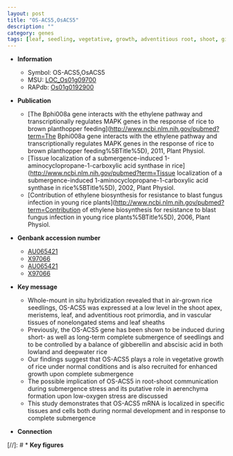 ```yaml
---
layout: post
title: "OS-ACS5,OsACS5"
description: ""
category: genes
tags: [leaf, seedling, vegetative, growth, adventitious root, shoot, gibberellin, root, stem, meristem, submergence, sheath]
---
```


* **Information**  
    + Symbol: OS-ACS5,OsACS5  
    + MSU: [LOC_Os01g09700](http://rice.uga.edu/cgi-bin/ORF_infopage.cgi?orf=LOC_Os01g09700)  
    + RAPdb: [Os01g0192900](http://rapdb.dna.affrc.go.jp/viewer/gbrowse_details/irgsp1?name=Os01g0192900)  

* **Publication**  
    + [The Bphi008a gene interacts with the ethylene pathway and transcriptionally regulates MAPK genes in the response of rice to brown planthopper feeding](http://www.ncbi.nlm.nih.gov/pubmed?term=The Bphi008a gene interacts with the ethylene pathway and transcriptionally regulates MAPK genes in the response of rice to brown planthopper feeding%5BTitle%5D), 2011, Plant Physiol.
    + [Tissue localization of a submergence-induced 1-aminocyclopropane-1-carboxylic acid synthase in rice](http://www.ncbi.nlm.nih.gov/pubmed?term=Tissue localization of a submergence-induced 1-aminocyclopropane-1-carboxylic acid synthase in rice%5BTitle%5D), 2002, Plant Physiol.
    + [Contribution of ethylene biosynthesis for resistance to blast fungus infection in young rice plants](http://www.ncbi.nlm.nih.gov/pubmed?term=Contribution of ethylene biosynthesis for resistance to blast fungus infection in young rice plants%5BTitle%5D), 2006, Plant Physiol.

* **Genbank accession number**  
    + [AU065421](http://www.ncbi.nlm.nih.gov/nuccore/AU065421)
    + [X97066](http://www.ncbi.nlm.nih.gov/nuccore/X97066)
    + [AU065421](http://www.ncbi.nlm.nih.gov/nuccore/AU065421)
    + [X97066](http://www.ncbi.nlm.nih.gov/nuccore/X97066)

* **Key message**  
    + Whole-mount in situ hybridization revealed that in air-grown rice seedlings, OS-ACS5 was expressed at a low level in the shoot apex, meristems, leaf, and adventitious root primordia, and in vascular tissues of nonelongated stems and leaf sheaths
    + Previously, the OS-ACS5 gene has been shown to be induced during short- as well as long-term complete submergence of seedlings and to be controlled by a balance of gibberellin and abscisic acid in both lowland and deepwater rice
    + Our findings suggest that OS-ACS5 plays a role in vegetative growth of rice under normal conditions and is also recruited for enhanced growth upon complete submergence
    + The possible implication of OS-ACS5 in root-shoot communication during submergence stress and its putative role in aerenchyma formation upon low-oxygen stress are discussed
    + This study demonstrates that OS-ACS5 mRNA is localized in specific tissues and cells both during normal development and in response to complete submergence

* **Connection**  

[//]: # * **Key figures**  


